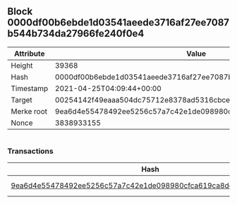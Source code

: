 ## Block 0000df00b6ebde1d03541aeede3716af27ee7087b544b734da27966fe240f0e4

Attribute | Value
--- | ---
Height | 39368
Hash | 0000df00b6ebde1d03541aeede3716af27ee7087b544b734da27966fe240f0e4
Timestamp | 2021-04-25T04:09:44+00:00
Target | 00254142f49eaaa504dc75712e8378ad5316cbcead634704b3734b6271167cc4
Merke root | 9ea6d4e55478492ee5256c57a7c42e1de098980cfca619ca8ddba0dac9336bc8
Nonce | 3838933155

```

```

### Transactions

Hash | Amount
--- | ---
[9ea6d4e55478492ee5256c57a7c42e1de098980cfca619ca8ddba0dac9336bc8](9ea6d4e55478492ee5256c57a7c42e1de098980cfca619ca8ddba0dac9336bc8.md) | 10.00000000 SKEPTI 
